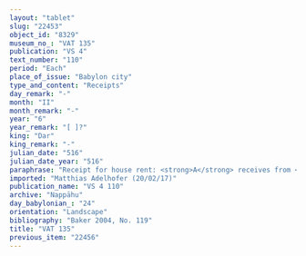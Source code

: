```yaml
---
layout: "tablet"
slug: "22453"
object_id: "8329"
museum_no_: "VAT 135"
publication: "VS 4"
text_number: "110"
period: "Each"
place_of_issue: "Babylon city"
type_and_content: "Receipts"
day_remark: "-"
month: "II"
month_remark: "-"
year: "6"
year_remark: "[ ]?"
king: "Dar"
king_remark: "-"
julian_date: "516"
julian_date_year: "516"
paraphrase: "Receipt for house rent: <strong>A</strong> receives from <strong>B</strong> the rent of his house from Nisannu (I), 4<sup>th</sup> year of Darius, till Ulūlu (VI), 5<sup>th</sup> year of Darius. Each party has taken a copy. <strong>B</strong> swears an oath by the king regarding the repairs to the drain (<em>asurr&ucirc;</em>) of the house. 2 witnesses and the scribe (Nab&ucirc;-u&scaron;allim/Nab&ucirc;-kē&scaron;ir//Bāˀiru).<br /> &nbsp;<br /> <strong>A</strong>&nbsp;= Iddin-Nab&ucirc;/Nab&ucirc;-bān-zēri//Nappāhu; <strong>B</strong>&nbsp;= Nab&ucirc;-ēṭir-nap&scaron;āti/Bēl-ahhē-iddin//Ṭābih-karri<br /> &nbsp;"
imported: "Matthias Adelhofer (20/02/17)"
publication_name: "VS 4 110"
archive: "Nappāhu"
day_babylonian_: "24"
orientation: "Landscape"
bibliography: "Baker 2004, No. 119"
title: "VAT 135"
previous_item: "22456"
---
```

